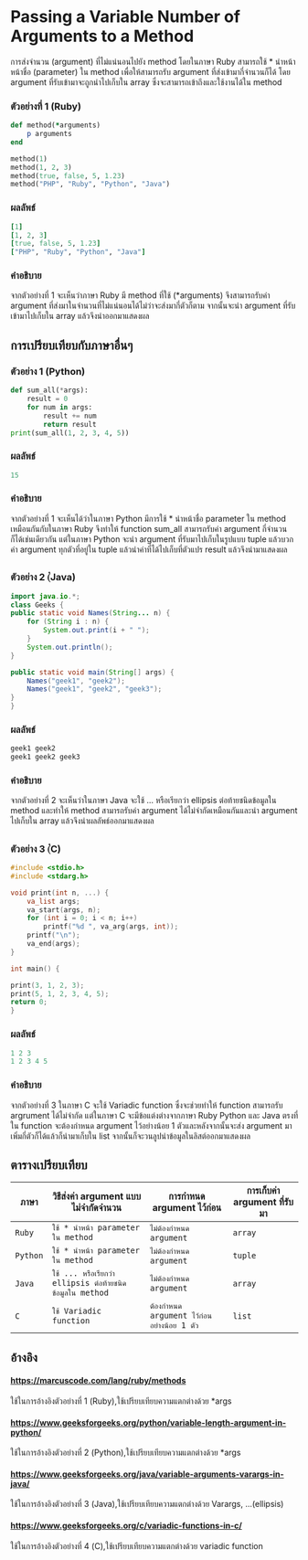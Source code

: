 # Passing a Variable Number of Arguments to a Method
การส่งจำนวน (argument) ที่ไม่แน่นอนไปยัง method โดยในภาษา Ruby สามารถใช้ * นำหน้าหน้าชื่อ (parameter) ใน method เพื่อให้สามารถรับ argument ที่ส่งเข้ามากี่จำนวนก็ได้ โดย argument ที่รับเข้ามาจะถูกนำไปเก็บใน array ซึ่งจะสามารถเข้าถึงและใช้งานได้ใน method
### ตัวอย่างที่ 1 (Ruby)
```Ruby
def method(*arguments)
    p arguments
end

method(1)
method(1, 2, 3)
method(true, false, 5, 1.23)
method("PHP", "Ruby", "Python", "Java")
```    
### ผลลัพธ์
```Ruby
[1]
[1, 2, 3]
[true, false, 5, 1.23]
["PHP", "Ruby", "Python", "Java"]
```
### คำอธิบาย
จากตัวอย่างที่ 1 จะเห็นว่าภาษา Ruby มี method ที่ใช้ (*arguments) จึงสามารถรับค่า argument ที่ส่งมาในจำนวนที่ไม่แน่นอนได้ไม่ว่าจะส่งมากี่ตัวก็ตาม จากนั้นจะนำ argument ที่รับเข้ามาไปเก็บใน array แล้วจึงนำออกมาแสดงผล
##
## การเปรียบเทียบกับภาษาอื่นๆ
### ตัวอย่าง 1 (Python)
```Python
def sum_all(*args):
    result = 0
    for num in args:
        result += num
        return result
print(sum_all(1, 2, 3, 4, 5))
```
### ผลลัพธ์
```Python
15
```
### คำอธิบาย
จากตัวอย่างที่ 1 จะเห็นได้ว่าในภาษา Python มีการใช้ * นำหน้าชื่อ parameter ใน method เหมือนกันกับในภาษา Ruby จึงทำให้ function sum_all สามารถรับค่า argument กี่จำนวนก็ได้เช่นเดียวกัน แต่ในภาษา Python จะนำ argument ที่รับมาไปเก็บในรูปแบบ tuple แล้วบวกค่า argument ทุกตัวที่อยู่ใน tuple แล้วนำค่าที่ได้ไปเก็บที่ตัวแปร result แล้วจึงนำมาแสดงผล
##
### ตัวอย่าง 2 (๋Java)
```java
import java.io.*;
class Geeks {
public static void Names(String... n) {
    for (String i : n) {
        System.out.print(i + " "); 
    }
    System.out.println(); 
}

public static void main(String[] args) {
    Names("geek1", "geek2");           
    Names("geek1", "geek2", "geek3");   
}
}
```
### ผลลัพธ์
```java
geek1 geek2 
geek1 geek2 geek3
```
### คำอธิบาย
จากตัวอย่างที่ 2 จะเห็นว่าในภาษา Java จะใช้ ... หรือเรียกว่า ellipsis ต่อท้ายชนิดข้อมูลใน method และทำให้ method สามารถรับค่า argument ได้ไม่จำกัดเหมือนกันและนำ argument ไปเก็บใน array แล้วจึงนำผลลัพธ์ออกมาแสดงผล
##
### ตัวอย่าง 3 (๋C)
```C
#include <stdio.h>
#include <stdarg.h>

void print(int n, ...) {
    va_list args;
    va_start(args, n);  
    for (int i = 0; i < n; i++) 
        printf("%d ", va_arg(args, int));
    printf("\n");
    va_end(args);
}

int main() {

print(3, 1, 2, 3);
print(5, 1, 2, 3, 4, 5);
return 0;
}
```
### ผลลัพธ์
```C
1 2 3 
1 2 3 4 5
```
### คำอธิบาย
จากตัวอย่างที่ 3 ในภาษา C จะใช้ Variadic function ซึ่งจะช่วยทำให้ function สามารถรับ argrument ได้ไม่จำกัด แต่ในภาษา C จะมีข้อแต่งต่างจากภาษา Ruby Python และ Java ตรงที่ใน function จะต้องกำหนด argument ไว้อย่างน้อย 1 ตัวและหลังจากนั้นจะส่ง argument มาเพิ่มกี่ตัวก็ได้แล้วก็นำมาเก็บใน list จากนั้นก็จะวนลูปนำข้อมูลในลิสต์ออกมาแสดงผล
##
## ตารางเปรียบเทียบ
| ภาษา | วิธีส่งค่า argument แบบไม่จำกัดจำนวน | การกำหนด argument ไว้ก่อน| การเก็บค่า argument ที่รับมา  |
|------|--------------------------------|-----------------------------|---------------------------|
|`Ruby`|`ใช้ * นำหน้า parameter ใน method`|`ไม่ต้องกำหนด argument`|`array`|
|`Python`|`ใช้ * นำหน้า parameter ใน method`|`ไม่ต้องกำหนด argument`|`tuple`|
|`Java`|`ใช้ ... หรือเรียกว่า ellipsis ต่อท้ายชนิดข้อมูลใน method`|`ไม่ต้องกำหนด argument`|`array`|
|`C`|`ใช้ Variadic function`|`ต้องกำหนด argument ไว้ก่อนอย่างน้อย 1 ตัว`|`list`|
##
## อ้างอิง
#### https://marcuscode.com/lang/ruby/methods 
ใช้ในการอ้างอิงตัวอย่างที่ 1 (Ruby),ใช้เปรียบเทียบความแตกต่างด้วย *args
#### https://www.geeksforgeeks.org/python/variable-length-argument-in-python/
ใช้ในการอ้างอิงตัวอย่างที่ 2 (Python),ใช้เปรียบเทียบความแตกต่างด้วย *args
#### https://www.geeksforgeeks.org/java/variable-arguments-varargs-in-java/
ใช้ในการอ้างอิงตัวอย่างที่ 3 (Java),ใช้เปรียบเทียบความแตกต่างด้วย Varargs, ...(ellipsis)
#### https://www.geeksforgeeks.org/c/variadic-functions-in-c/
ใช้ในการอ้างอิงตัวอย่างที่ 4 (C),ใช้เปรียบเทียบความแตกต่างด้วย variadic function
